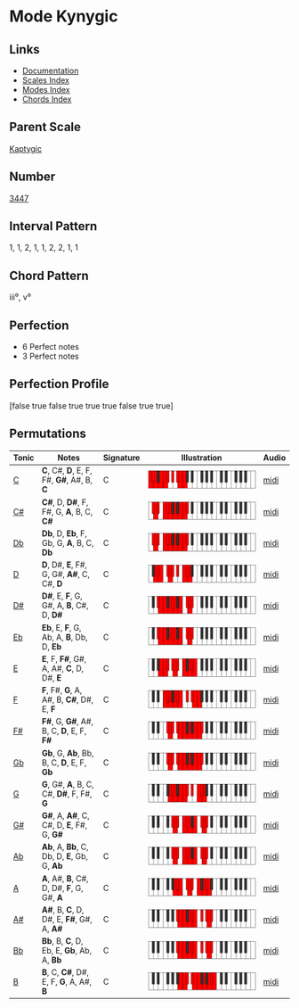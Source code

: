 # Mode Kynygic

## Links

- [Documentation](index.md)
- [Scales Index](Scales.md)
- [Modes Index](Modes.md)
- [Chords Index](Chords.md)

## Parent Scale

[Kaptygic](ScaleKaptygic.md)

## Number

[3447](https://ianring.com/musictheory/scales/3447)

## Interval Pattern

1, 1, 2, 1, 1, 2, 2, 1, 1

## Chord Pattern

iii⁰, v⁰

## Perfection

- 6 Perfect notes
- 3 Perfect notes

## Perfection Profile

[false true false true true true false true true]

## Permutations

| Tonic | Notes | Signature | Illustration | Audio |
|-------|-------|-----------|--------------|-------|
| [C](ModeCNaturalKynygic.md) | **C**, C#, **D**, E, F, F#, **G#**, A#, B, **C** | C | ![CNaturalKynygic](ModeCNaturalKynygic.png) | [midi](https://github.com/edipermadi/music/blob/main/docs/ModeCNaturalKynygic.mid?raw=true) |
| [C#](ModeCSharpKynygic.md) | **C#**, D, **D#**, F, F#, G, **A**, B, C, **C#** | C | ![CSharpKynygic](ModeCSharpKynygic.png) | [midi](https://github.com/edipermadi/music/blob/main/docs/ModeCSharpKynygic.mid?raw=true) |
| [Db](ModeDFlatKynygic.md) | **Db**, D, **Eb**, F, Gb, G, **A**, B, C, **Db** | C | ![DFlatKynygic](ModeDFlatKynygic.png) | [midi](https://github.com/edipermadi/music/blob/main/docs/ModeDFlatKynygic.mid?raw=true) |
| [D](ModeDNaturalKynygic.md) | **D**, D#, **E**, F#, G, G#, **A#**, C, C#, **D** | C | ![DNaturalKynygic](ModeDNaturalKynygic.png) | [midi](https://github.com/edipermadi/music/blob/main/docs/ModeDNaturalKynygic.mid?raw=true) |
| [D#](ModeDSharpKynygic.md) | **D#**, E, **F**, G, G#, A, **B**, C#, D, **D#** | C | ![DSharpKynygic](ModeDSharpKynygic.png) | [midi](https://github.com/edipermadi/music/blob/main/docs/ModeDSharpKynygic.mid?raw=true) |
| [Eb](ModeEFlatKynygic.md) | **Eb**, E, **F**, G, Ab, A, **B**, Db, D, **Eb** | C | ![EFlatKynygic](ModeEFlatKynygic.png) | [midi](https://github.com/edipermadi/music/blob/main/docs/ModeEFlatKynygic.mid?raw=true) |
| [E](ModeENaturalKynygic.md) | **E**, F, **F#**, G#, A, A#, **C**, D, D#, **E** | C | ![ENaturalKynygic](ModeENaturalKynygic.png) | [midi](https://github.com/edipermadi/music/blob/main/docs/ModeENaturalKynygic.mid?raw=true) |
| [F](ModeFNaturalKynygic.md) | **F**, F#, **G**, A, A#, B, **C#**, D#, E, **F** | C | ![FNaturalKynygic](ModeFNaturalKynygic.png) | [midi](https://github.com/edipermadi/music/blob/main/docs/ModeFNaturalKynygic.mid?raw=true) |
| [F#](ModeFSharpKynygic.md) | **F#**, G, **G#**, A#, B, C, **D**, E, F, **F#** | C | ![FSharpKynygic](ModeFSharpKynygic.png) | [midi](https://github.com/edipermadi/music/blob/main/docs/ModeFSharpKynygic.mid?raw=true) |
| [Gb](ModeGFlatKynygic.md) | **Gb**, G, **Ab**, Bb, B, C, **D**, E, F, **Gb** | C | ![GFlatKynygic](ModeGFlatKynygic.png) | [midi](https://github.com/edipermadi/music/blob/main/docs/ModeGFlatKynygic.mid?raw=true) |
| [G](ModeGNaturalKynygic.md) | **G**, G#, **A**, B, C, C#, **D#**, F, F#, **G** | C | ![GNaturalKynygic](ModeGNaturalKynygic.png) | [midi](https://github.com/edipermadi/music/blob/main/docs/ModeGNaturalKynygic.mid?raw=true) |
| [G#](ModeGSharpKynygic.md) | **G#**, A, **A#**, C, C#, D, **E**, F#, G, **G#** | C | ![GSharpKynygic](ModeGSharpKynygic.png) | [midi](https://github.com/edipermadi/music/blob/main/docs/ModeGSharpKynygic.mid?raw=true) |
| [Ab](ModeAFlatKynygic.md) | **Ab**, A, **Bb**, C, Db, D, **E**, Gb, G, **Ab** | C | ![AFlatKynygic](ModeAFlatKynygic.png) | [midi](https://github.com/edipermadi/music/blob/main/docs/ModeAFlatKynygic.mid?raw=true) |
| [A](ModeANaturalKynygic.md) | **A**, A#, **B**, C#, D, D#, **F**, G, G#, **A** | C | ![ANaturalKynygic](ModeANaturalKynygic.png) | [midi](https://github.com/edipermadi/music/blob/main/docs/ModeANaturalKynygic.mid?raw=true) |
| [A#](ModeASharpKynygic.md) | **A#**, B, **C**, D, D#, E, **F#**, G#, A, **A#** | C | ![ASharpKynygic](ModeASharpKynygic.png) | [midi](https://github.com/edipermadi/music/blob/main/docs/ModeASharpKynygic.mid?raw=true) |
| [Bb](ModeBFlatKynygic.md) | **Bb**, B, **C**, D, Eb, E, **Gb**, Ab, A, **Bb** | C | ![BFlatKynygic](ModeBFlatKynygic.png) | [midi](https://github.com/edipermadi/music/blob/main/docs/ModeBFlatKynygic.mid?raw=true) |
| [B](ModeBNaturalKynygic.md) | **B**, C, **C#**, D#, E, F, **G**, A, A#, **B** | C | ![BNaturalKynygic](ModeBNaturalKynygic.png) | [midi](https://github.com/edipermadi/music/blob/main/docs/ModeBNaturalKynygic.mid?raw=true) |

